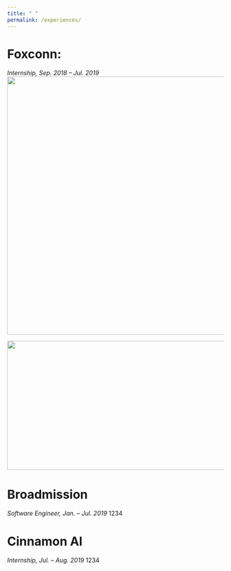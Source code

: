 ```yaml
---
title: " "
permalink: /experiences/
---
```


Foxconn:
======
*Internship, Sep. 2018 – Jul. 2019*
<img src="http://SendurLanter.github.io/files/Foxconn.png"  width="800" height="600" align=center> <br/>

<img src="http://SendurLanter.github.io/files/ONAP.png"  width="600" height="300" align=center> <br/>

Broadmission
======
*Software Engineer, Jan. – Jul. 2019*
1234

Cinnamon AI
======
*Internship, Jul. – Aug. 2019*
1234